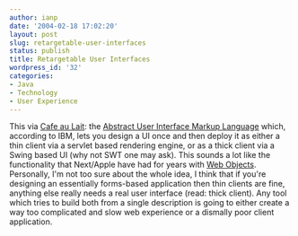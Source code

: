 ```yaml
---
author: ianp
date: '2004-02-18 17:02:20'
layout: post
slug: retargetable-user-interfaces
status: publish
title: Retargetable User Interfaces
wordpress_id: '32'
categories:
- Java
- Technology
- User Experience
---
```


This via [Cafe au Lait](http://www.cafeaulait.org): the [Abstract User
Interface Markup Language](http://www.alphaworks.ibm.com/tech/auiml)
which, according to IBM, lets you design a UI once and then deploy it as
either a thin client via a servlet based rendering engine, or as a thick
client via a Swing based UI (why not SWT one may ask). This sounds a lot
like the functionality that Next/Apple have had for years with [Web
Objects](http://www.apple.com). Personally, I'm not too sure about the
whole idea, I think that if you're designing an essentially forms-based
application then thin clients are fine, anything else really needs a
real user interface (read: thick client). Any tool which tries to build
both from a single description is going to either create a way too
complicated and slow web experience or a dismally poor client
application.
